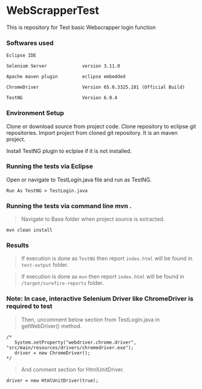# WebScrapperTest
This is repository for Test basic Webscrapper login function

### Softwares used
``` 
Eclipse IDE 

Selenium Server             version 3.11.0

Apache maven plugin         eclipse embedded

ChromeDriver                Version 65.0.3325.181 (Official Build)

TestNG                      Version 6.9.4
```

### Environment Setup

Clone or download source from project code. Clone repository to eclipse git repositories. 
Import project from cloned git repository. It is an maven project.

Install TestNG plugin to eclpise if it is not installed.

### Running the tests via Eclipse

Open or navigate to TestLogin.java file and run as TestNG.
```
Run As TestNG > TestLogin.java 
```

### Running the tests via command line mvn . 
>Navigate to Base folder when project source is extracted.

```
mvn clean install 
```

### Results

> If execution is done as `TestNG` then report `index.html` will be found in `test-output` folder. 

> If execution is done as `mvn` then report `index.html` will be found in `/target/surefire-reports` folder. 

### Note: In case, interactive Selenium Driver like ChromeDriver is required to test
> Then, uncomment below section from TestLogin.java in getWebDriver() method.

```
/*  
   System.setProperty("webdriver.chrome.driver", "src/main/resources/drivers/chromedriver.exe");
   driver = new ChromeDriver();
*/
```
> And comment section for HtmlUnitDriver. 
```
driver = new HtmlUnitDriver(true);
```
